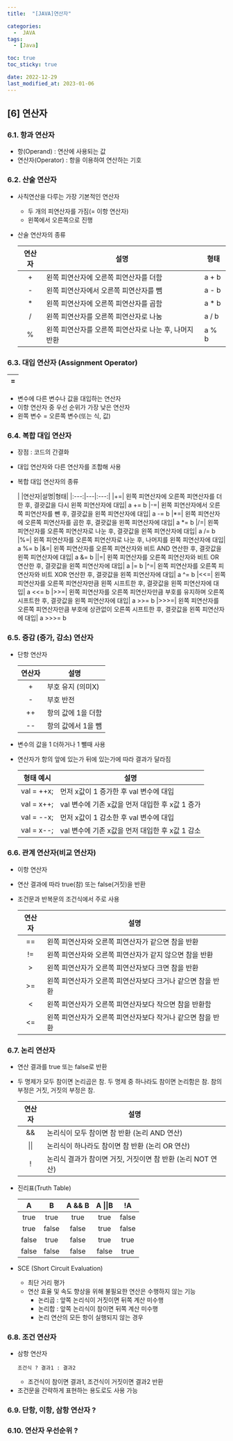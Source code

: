 ```yaml
---
title:  "[JAVA]연산자" 

categories:
  -  JAVA
tags:
  - [Java]

toc: true
toc_sticky: true

date: 2022-12-29
last_modified_at: 2023-01-06
---
```

[6] 연산자
----
### 6.1. 항과 연산자 
- 항(Operand) : 연산에 사용되는 값
- 연산자(Operator) : 항을 이용하여 연산하는 기호

### 6.2. 산술 연산자 
- 사칙연산을 다루는 가장 기본적인 연산자    
    - 두 개의 피연산자를 가짐(= 이항 연산자)
    - 왼쪽에서 오른쪽으로 진행
- 산술 연산자의 종류

    |연산자|설명|형태|
    |:---:|---|---|
    +|	왼쪽 피연산자에 오른쪽 피연산자를 더함| a + b
    -|	왼쪽 피연산자에서 오른쪽 피연산자를 뺌| a - b
    *|	왼쪽 피연산자에 오른쪽 피연산자를 곱함| a * b
    /|	왼쪽 피연산자를 오른쪽 피연산자로 나눔| a / b
    %|	왼쪽 피연산자를 오른쪽 피연산자로 나눈 후, 나머지 반환|a % b

### 6.3. 대입 연산자 (Assignment Operator)
|=|
|---|
- 변수에 다른 변수나 값을 대입하는 연산자 
- 이항 연산자 중 우선 순위가 가장 낮은 연산자 
- 왼쪽 변수 = 오른쪽 변수(또는 식, 값)    

### 6.4. 복합 대입 연산자
- 장점 : 코드의 간결화
- 대입 연산자와 다른 연산자를 조합해 사용
- 복합 대입 연산자의 종류

    |
    |연산자|설명|형태|
    |:---:|---|:---:|
    |+=|	왼쪽 피연산자에 오른쪽 피연산자를 더한 후, 결괏값을 다시 왼쪽 피연산자에 대입| a += b
    |-=|	왼쪽 피연산자에서 오른쪽 피연산자를 뺀 후, 결괏값을 왼쪽 피연산자에 대입| a -= b
    |*=|	왼쪽 피연산자에 오른쪽 피연산자를 곱한 후, 결괏값을 왼쪽 피연산자에 대입| a *= b
    |/=|	왼쪽 피연산자를 오른쪽 피연산자로 나눈 후, 결괏값을 왼쪽 피연산자에 대입| a /= b
    |%=|	왼쪽 피연산자를 오른쪽 피연산자로 나눈 후, 나머지를 왼쪽 피연산자에 대입| a %= b
    |&=|	왼쪽 피연산자를 오른쪽 피연산자와 비트 AND 연산한 후, 결괏값을 왼쪽 피연산자에 대입| a &= b
    |&#124;=| 왼쪽 피연산자를 오른쪽 피연산자와 비트 OR 연산한 후, 결괏값을 왼쪽 피연산자에 대입| a &#124;= b
    |^=|	왼쪽 피연산자를 오른쪽 피연산자와 비트 XOR 연산한 후, 결괏값을 왼쪽 피연산자에 대입| a ^= b
    |<<=| 왼쪽 피연산자를 오른쪽 피연산자만큼 왼쪽 시프트한 후, 결괏값을 왼쪽 피연산자에 대입| a <<= b
    |>>=| 왼쪽 피연산자를 오른쪽 피연산자만큼 부호를 유지하며 오른쪽 시프트한 후, 결괏값을 왼쪽 피연산자에 대입| a >>= b
    |>>>=| 왼쪽 피연산자를 오른쪽 피연산자만큼 부호에 상관없이 오른쪽 시프트한 후, 결괏값을 왼쪽 피연산자에 대입| a >>>= b


### 6.5. 증감 (증가, 감소) 연산자
- 단항 연산자 

    |연산자|설명|
    |:---:|---|
    |    +   |부호 유지 (의미X)|
    |    -   |부호 반전 | 
    |    ++  |항의 값에 1을 더함|
    |    --  |항의 값에서 1을 뺌|

- 변수의 값을 1 더하거나 1 뺄때 사용 
- 연산자가 항의 앞에 있는가 뒤에 있는가에 따라 결과가 달라짐

    |형태 예시|설명|
    |:---:|---| 
    |val = ++x;|          먼저 x값이 1 증가한 후 val 변수에 대입  
    |val = x++;|          val 변수에 기존 x값을 먼저 대입한 후 x값 1 증가
    |val = --x;|          먼저 x값이 1 감소한 후 val 변수에 대입  
    |val = x--;|         val 변수에 기존 x값을 먼저 대입한 후 x값 1 감소    

### 6.6. 관계 연산자(비교 연산자)
- 이항 연산자        
- 연산 결과에 따라 true(참) 또는 false(거짓)을 반환
- 조건문과 반복문의 조건식에서 주로 사용 

    |연산자|설명|
    |:---:|---|
    |==|왼쪽 피연산자와 오른쪽 피연산자가 같으면 참을 반환|
    |!=|왼쪽 피연산자와 오른쪽 피연산자가 같지 않으면 참을 반환|
    |>	|왼쪽 피연산자가 오른쪽 피연산자보다 크면 참을 반환|
    |>=	|왼쪽 피연산자가 오른쪽 피연산자보다 크거나 같으면 참을 반환|
    |<	|왼쪽 피연산자가 오른쪽 피연산자보다 작으면 참을 반환함|
    |<=	|왼쪽 피연산자가 오른쪽 피연산자보다 작거나 같으면 참을 반환|


### 6.7. 논리 연산자 
- 연산 결과를 true 또는 false로 반환
- 두 명제가 모두 참이면 논리곱은 참.
    두 명제 중 하나라도 참이면 논리함은 참.
    참의 부정은 거짓, 거짓의 부정은 참.

    |연산자|설명|
    |:---:|---|
    |&&|	논리식이 모두 참이면 참 반환 (논리 AND 연산)|
    |&#124;&#124;|논리식이 하나라도 참이면 참 반환 (논리 OR 연산)|
    |!|논리식 결과가 참이면 거짓, 거짓이면 참 반환 (논리 NOT 연산)|

- 진리표(Truth Table)

    |  A  |	 B  |A && B|A &#124;&#124;B|!A|
    |:---:|:---:|:---:|:---:|:---:|
    |true|true|true|true|false|
    |true|false|false|true|false|
    |false|true|false|true|true|
    |false|false|false|false|true|

- SCE (Short Circuit Evaluation)  
    - 최단 거리 평가 
    - 연산 효율 및 속도 향상을 위해 불필요한 연산은 수행하지 않는 기능   
        - 논리곱 : 앞쪽 논리식이 거짓이면 뒤쪽 계산 미수행
        - 논리합 : 앞쪽 논리식이 참이면 뒤쪽 계산 미수행
        - 논리 연산의 모든 항이 실행되지 않는 경우

### 6.8. 조건 연산자 
- 삼항 연산자 
    ```
    조건식 ? 결과1 : 결과2
    ```
    - 조건식이 참이면 결과1, 조건식이 거짓이면 결과2 반환
- 조건문을 간략하게 표현하는 용도로도 사용 가능

### 6.9. 단항, 이항, 삼항 연산자 ?

### 6.10. 연산자 우선순위 ?
                    